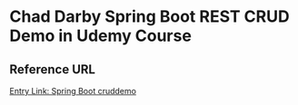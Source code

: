 # Chad Darby Spring Boot REST CRUD Demo in Udemy Course 

## Reference URL

[Entry Link: Spring Boot cruddemo](https://www.udemy.com/course/spring-hibernate-tutorial/learn/lecture/12940900#overview)
